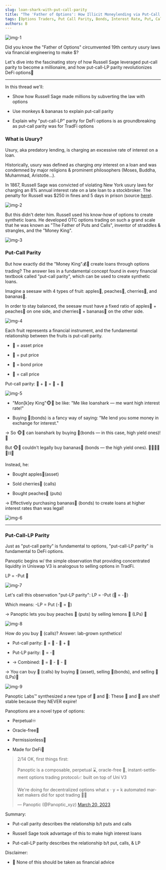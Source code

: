 ```yaml
---
slug: loan-shark-with-put-call-parity
title: "The 'Father of Options': How Illicit Moneylending via Put-Call Parity Made a Millionaire"
tags: [Options Traders, Put Call Parity, Bonds, Interest Rate, Put, Call]
authors: B
---
```

![img-1](./img-1.jpg)

Did you know the "Father of Options" circumvented 19th century usury laws via financial engineering to make $?

Let's dive into the fascinating story of how Russell Sage leveraged put-call parity to become a millionaire, and how put-call-LP parity revolutionizes DeFi options🧵

<!--truncate-->

----------

In this thread we'll:

-   Show how Russell Sage made millions by subverting the law with options
    
-   Use monkeys & bananas to explain put-call parity
    
-   Explain why "put-call-LP" parity for DeFi options is as groundbreaking as put-call parity was for TradFi options
    

### What is Usury?

Usury, aka predatory lending, is charging an excessive rate of interest on a loan.

Historically, usury was defined as charging *any* interest on a loan and was condemned by major religions & prominent philosophers (Moses, Buddha, Muhammad, Aristotle...).

In 1867, Russell Sage was convicted of violating New York usury laws for charging an 8% annual interest rate on a late loan to a stockbroker. The penalty for Russell was $250 in fines and 5 days in prison (source [here](https://www.researchgate.net/publication/314457982_Derivatives_and_Usury_The_Role_of_Options_in_Transactions_Used_to_Act_in_Fraud_of_the_Law)).

![img-2](./img-2.png)

But this didn't deter him. Russell used his know-how of options to create synthetic loans. He developed OTC options trading on such a grand scale that he was known as "The Father of Puts and Calls", inventor of straddles & strangles, and the "Money King".

![img-3](./img-3.jpg)

### Put-Call Parity
But how exactly did the "Money King"💰👑 create loans through options trading? The answer lies in a fundamental concept found in every financial textbook called "put-call parity", which can be used to create synthetic loans.

Imagine a seesaw with 4 types of fruit: apples🍏, peaches🍑, cherries🍒, and bananas🍌.

In order to stay balanced, the seesaw must have a fixed ratio of apples🍏 + peaches🍑 on one side, and cherries🍒 + bananas🍌 on the other side.

![img-4](./img-4.gif)

Each fruit represents a financial instrument, and the fundamental relationship between the fruits is put-call parity.

-   🍏 = asset price
    
-   🍑 = put price
    
-   🍌 = bond price
    
-   🍒 = call price
    

Put-call parity: 🍏 + 🍑 = 🍌 + 🍒

![img-5](./img-5.jpg)

-   "Mon[k]ey King"🐵👑 be like: "Me like loanshark — me want high interest rate!"
    
-   Buying 🍌(bonds) is a fancy way of saying: "Me lend you some money in exchange for interest."
    

→ So 🐵👑 can loanshark by buying 🍌(bonds — in this case, high yield ones)! 🤯

But 🐵👑 couldn't legally buy bananas🍌 (bonds — the high yield ones). 🚩🚩🚩🐵👑⛓️👮

Instead, he:

-   Bought apples🍏(asset)
    
-   Sold cherries🍒 (calls)
    
-   Bought peaches🍑 (puts)
    

→ Effectively purchasing bananas🍌 (bonds) to create loans at higher interest rates than was legal!

![img-6](./img-6.png)

----------
### Put-Call-LP Parity
Just as "put-call parity" is fundamental to options, "put-call-LP parity" is fundamental to DeFi options.

Panoptic begins w/ the simple observation that providing concentrated liquidity in Uniswap V3 is analogous to selling options in TradFi.

LP = -Put 🤯

![img-7](./img-7.png)

Let's call this observation "put-LP parity": LP = -Put (🍋 = -🍑)

Which means: -LP = Put (-🍋 = 🍑)

→ Panoptic lets you buy peaches 🍑 (puts) by selling lemons 🍋 (LPs) 🤯

![img-8](./img-8.png)

How do you buy 🍒 (calls)? Answer: lab-grown synthetics!

-   Put-call parity: 🍒 = 🍏 - 🍌 + 🍑
    
-   Put-LP parity: 🍑 = -🍋
    
-   → Combined: 🍒 = 🍏 - 🍌 - 🍋
    

→ You can buy 🍒 (calls) by buying 🍏 (asset), selling 🍌(bonds), and selling 🍋 (LPs)🤯

![img-9](./img-9.jpg)

Panoptic Labs™ synthesized a new type of 🍑 and 🍒: These 🍑 and 🍒 are shelf stable because they NEVER expire!

Panoptions are a novel type of options:

-   Perpetual♾️
    
-   Oracle-free🔮
    
-   Permissionless🤠
    
-   Made for DeFi🔑
    
<blockquote class="twitter-tweet" data-conversation="none"><p lang="en" dir="ltr">2/14 OK, first things first:<br/><br/>Panoptic is a composable, perpetual ⌛️, oracle-free 🔮, instant-settlement options trading protocol📈 built on top of Uni V3<br/><br/>We&#39;re doing for decentralized options what x · y = k automated market makers did for spot trading 🎯🔥</p>&mdash; Panoptic (@Panoptic_xyz) <a href="https://twitter.com/Panoptic_xyz/status/1637861610114134016?ref_src=twsrc%5Etfw">March 20, 2023</a></blockquote> <script async src="https://platform.twitter.com/widgets.js" charset="utf-8"></script>

Summary:

-   Put-call parity describes the relationship b/t puts and calls
    
-   Russell Sage took advantage of this to make high interest loans
    
-   Put-call-LP parity describes the relationship b/t put, calls, & LP
    

Disclaimer:

-   📢 None of this should be taken as financial advice
